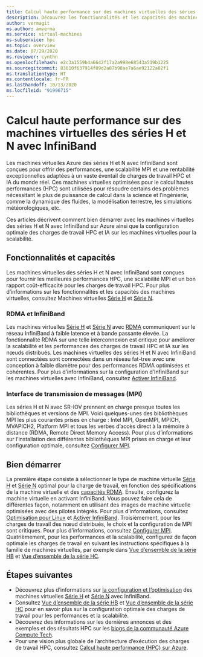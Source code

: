 ```yaml
---
title: Calcul haute performance sur des machines virtuelles des séries H et N avec InfiniBand - Machines virtuelles Azure
description: Découvrez les fonctionnalités et les capacités des machines virtuelles des séries H et N avec InfiniBand optimisées pour le HPC (High-Performance Computing, Calcul haute performance).
author: vermagit
ms.author: amverma
ms.service: virtual-machines
ms-subservice: hpc
ms.topic: overview
ms.date: 07/29/2020
ms.reviewer: cynthn
ms.openlocfilehash: e2c3a1559b4a6642f17a2a998e68543a519b1225
ms.sourcegitcommit: 83610f637914f09d2a87b98ae7a6ae92122a02f1
ms.translationtype: HT
ms.contentlocale: fr-FR
ms.lasthandoff: 10/13/2020
ms.locfileid: "91996715"
---
```

# <a name="high-performance-computing-on-infiniband-enabled-h-series-and-n-series-vms"></a>Calcul haute performance sur des machines virtuelles des séries H et N avec InfiniBand

Les machines virtuelles Azure des séries H et N avec InfiniBand sont conçues pour offrir des performances, une scalabilité MPI et une rentabilité exceptionnelles adaptées à un vaste éventail de charges de travail HPC et IA du monde réel. Ces machines virtuelles optimisées pour le calcul hautes performances (HPC) sont utilisées pour résoudre certains des problèmes nécessitant le plus de puissance de calcul dans la science et l’ingénierie, comme la dynamique des fluides, la modélisation terrestre, les simulations météorologiques, etc.

Ces articles décrivent comment bien démarrer avec les machines virtuelles des séries H et N avec InfiniBand sur Azure ainsi que la configuration optimale des charges de travail HPC et IA sur les machines virtuelles pour la scalabilité.

## <a name="features-and-capabilities"></a>Fonctionnalités et capacités

Les machines virtuelles des séries H et N avec InfiniBand sont conçues pour fournir les meilleures performances HPC, une scalabilité MPI et un bon rapport coût-efficacité pour les charges de travail HPC. Pour plus d’informations sur les fonctionnalités et les capacités des machines virtuelles, consultez Machines virtuelles [Série H](../../sizes-hpc.md) et [Série N](../../sizes-gpu.md).

### <a name="rdma-and-infiniband"></a>RDMA et InfiniBand

Les machines virtuelles [Série H](../../sizes-hpc.md) et [Série N](../../sizes-gpu.md) avec [RDMA](../../sizes-hpc.md#rdma-capable-instances) communiquent sur le réseau InfiniBand à faible latence et à bande passante élevée. La fonctionnalité RDMA sur une telle interconnexion est critique pour améliorer la scalabilité et les performances des charges de travail HPC et IA sur les nœuds distribués. Les machines virtuelles des séries H et N avec InfiniBand sont connectées sont connectées dans un réseau fat-tree avec une conception à faible diamètre pour des performances RDMA optimisées et cohérentes.
Pour plus d’informations sur la configuration d’InfiniBand sur les machines virtuelles avec InfiniBand, consultez [Activer InfiniBand](enable-infiniband.md).

### <a name="message-passing-interface"></a>Interface de transmission de messages (MPI)

Les séries H et N avec SR-IOV prennent en charge presque toutes les bibliothèques et versions de MPI. Voici quelques-unes des bibliothèques MPI les plus courantes prises en charge : Intel MPI, OpenMPI, MPICH, MVAPICH2, Platform MPI et tous les verbes d’accès direct à la mémoire à distance (RDMA, Remote Direct Memory Access).
Pour plus d’informations sur l’installation des différentes bibliothèques MPI prises en charge et leur configuration optimale, consultez [Configurer MPI](setup-mpi.md).

## <a name="get-started"></a>Bien démarrer

La première étape consiste à sélectionner le type de machine virtuelle [Série H](../../sizes-hpc.md) et [Série N](../../sizes-gpu.md) optimal pour la charge de travail, en fonction des spécifications de la machine virtuelle et des [capacités RDMA](../../sizes-hpc.md#rdma-capable-instances).
Ensuite, configurez la machine virtuelle en activant InfiniBand. Vous pouvez faire cela de différentes façon, notamment en utilisant des images de machine virtuelle optimisées avec des pilotes intégrés. Pour plus d’informations, consultez [Optimisation pour Linux](configure.md) et [Activer InfiniBand](enable-infiniband.md).
Troisièmement, pour les charges de travail des nœud distribués, le choix et la configuration de MPI sont critiques. Pour plus d’informations, consultez [Configurer MPI](setup-mpi.md).
Quatrièmement, pour les performances et la scalabilité, configurez de façon optimale les charges de travail en suivant les instructions spécifiques à la famille de machines virtuelles, par exemple dans [Vue d’ensemble de la série HB](hb-series-overview.md) et [Vue d’ensemble de la série HC](hc-series-overview.md).

## <a name="next-steps"></a>Étapes suivantes

- Découvrez plus d’informations sur [la configuration et l’optimisation](configure.md) des machines virtuelles [Série H](../../sizes-hpc.md) et [Série N](../../sizes-gpu.md) avec InfiniBand.
- Consultez [Vue d’ensemble de la série HB](hb-series-overview.md) et [Vue d’ensemble de la série HC](hc-series-overview.md) pour en savoir plus sur la configuration optimale des charges de travail pour les performances et la scalabilité.
- Découvrez des informations sur les dernières annonces et des exemples et des résultats HPC sur les [blogs de la communauté Azure Compute Tech](https://techcommunity.microsoft.com/t5/azure-compute/bg-p/AzureCompute).
- Pour une vision plus globale de l’architecture d’exécution des charges de travail HPC, consultez [Calcul haute performance (HPC) sur Azure](/azure/architecture/topics/high-performance-computing/).
